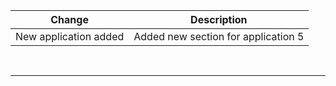 <div class="bars-blg-expander">
<div class="bars-blg-expander-entry" id="v1.1.0">

| Change                                           | Description                             |
|--------------------------------------------------|-----------------------------------------|
| New application added                            | Added new section for application 5     |

<p>
<br>
<hr>

</div>
</div>